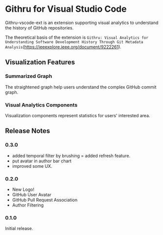 # Githru for Visual Studio Code

Githru-vscode-ext is an extension supporting visual analytics to understand the history of GitHub repositories.

The theoretical basis of the extension is `Githru: Visual Analytics for Understanding Software Development History Through Git Metadata Analysis`(https://ieeexplore.ieee.org/document/9222261).

## Visualization Features

### Summarized Graph

The straightened graph help users understand the complex GitHub commit graph.

### Visual Analytics Components

Visualization components represent statistics for users' interested area.

<!-- ## Requirements

If you have any requirements or dependencies, add a section describing those and how to install and configure them. -->

<!-- ## Extension Settings

Include if your extension adds any VS Code settings through the `contributes.configuration` extension point.

For example:

This extension contributes the following settings:

* `myExtension.enable`: enable/disable this extension
* `myExtension.thing`: set to `blah` to do something -->

<!-- ## Known Issues

Calling out known issues can help limit users opening duplicate issues against your extension. -->

## Release Notes

### 0.3.0

- added temporal filter by brushing
  = added refresh feature.
- put avatar in author bar chart
- improved some UX.

### 0.2.0

- New Logo!
- GitHub User Avatar
- GitHub Pull Request Association
- Author Filtering

### 0.1.0

Initial release.
